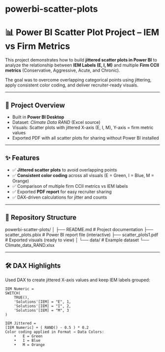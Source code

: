 # powerbi-scatter-plots
# 📊 Power BI Scatter Plot Project – IEM vs Firm Metrics

This project demonstrates how to build **jittered scatter plots in Power BI** to analyze the relationship between **IEM Labels (E, I, M)** and multiple **Firm CCII metrics** (Conservative, Aggressive, Acute, and Chronic).  

The goal was to overcome overlapping categorical points using jittering, apply consistent color coding, and deliver recruiter-ready visuals.

---

## 🚀 Project Overview
- Built in **Power BI Desktop**
- Dataset: *Climate Data RAND* (Excel source)
- Visuals: Scatter plots with jittered X-axis (E, I, M), Y-axis = firm metric values
- Exported PDF with all scatter plots for sharing without Power BI installed

---

## ✨ Features
- ✅ **Jittered scatter plots** to avoid overlapping points  
- ✅ **Consistent color coding** across all visuals (E = Green, I = Blue, M = Orange)  
- ✅ Comparison of multiple firm CCII metrics vs IEM labels  
- ✅ Exported **PDF report** for easy recruiter sharing  
- ✅ DAX-driven calculations for jitter and counts  

---

## 📂 Repository Structure
powerbi-scatter-plots/
│
├── README.md                  # Project documentation
├── scatter_plots.pbix          # Power BI report file (interactive)
├── scatter_plots1.pdf          # Exported visuals (ready to view)
│
└── data/                       # Example dataset 
└── Climate_data_RAND.xlsx

---

## 🛠️ DAX Highlights
Used DAX to create jittered X-axis values and keep IEM labels grouped:

```DAX
IEM Numeric =
SWITCH(
    TRUE(),
    'Solutions'[IEM] = "E", 1,
    'Solutions'[IEM] = "I", 2,
    'Solutions'[IEM] = "M", 3
)

IEM Jittered =
[IEM Numeric] + ( RAND() - 0.5 ) * 0.2
Color coding applied in Format → Data Colors:
	•	E = Green
	•	I = Blue
	•	M = Orange
